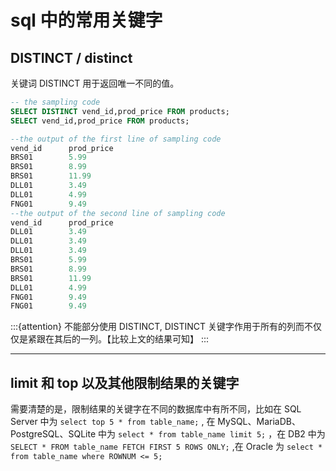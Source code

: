 # sql 中的常用关键字

## DISTINCT / distinct

关键词 DISTINCT 用于返回唯一不同的值。

```sql
-- the sampling code
SELECT DISTINCT vend_id,prod_price FROM products;
SELECT vend_id,prod_price FROM products;
```

```sql
--the output of the first line of sampling code
vend_id      prod_price
BRS01        5.99
BRS01        8.99
BRS01        11.99
DLL01        3.49
DLL01        4.99
FNG01        9.49
--the output of the second line of sampling code
vend_id      prod_price
DLL01        3.49
DLL01        3.49
DLL01        3.49
BRS01        5.99
BRS01        8.99
BRS01        11.99
DLL01        4.99
FNG01        9.49
FNG01        9.49
```

:::{attention}
不能部分使用 DISTINCT, DISTINCT 关键字作用于所有的列而不仅仅是紧跟在其后的一列。【比较上文的结果可知】
:::

______________________________________________________________________

## limit 和 top 以及其他限制结果的关键字

需要清楚的是，限制结果的关键字在不同的数据库中有所不同，比如在 SQL Server 中为 `select top 5 * from table_name;` , 在 MySQL、MariaDB、PostgreSQL、SQLite 中为 `select * from table_name limit 5;` ，在 DB2 中为 `SELECT * FROM table_name FETCH FIRST 5 ROWS ONLY;` ,在 Oracle 为 `select * from table_name where ROWNUM <= 5;`
